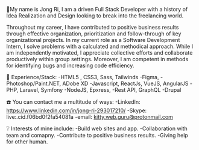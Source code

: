 💬My name is Jong Ri, I am a driven Full Stack Developer with a history of Idea Realization and Design looking to break into the freelancing world.

Throughout my career, I have contributed to positive business results through effective organization, prioritization and follow-through of key organizational projects. In my current role as a Software Development Intern, I solve problems with a calculated and methodical approach. While I am independently motivated, I appreciate collective efforts and collaborate productively within group settings. Moreover, I am competent in methods for identifying bugs and increasing code efficiency.

🥇 Experience/Stack:
    -HTML5 , CSS3, Sass, Tailwinds
    -Figma, -Photoshop/Paint.NET, ADobe XD
    -Javascript, ReactJs, VueJS, AngularJS
    -PHP, Laravel, Symfony
    -NodeJS, Epxress,
    -Rest API, GraphQL
    -Drupal

☎️ You can contact me a multitude of ways:
   -LinkedIn: https://www.linkedin.com/in/jong-ri-293017210/
   -Skype: live:.cid.f06bd0f2fa54081a
   -email: kitty.web.guru@protonmail.com
   
❔ Interests of mine include:
  -Build web sites and app.
  -Collaboration with team and comapny.
  -Contribute to positive business results.
  -Giving help for other human. 


